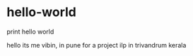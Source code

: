 # hello-world
print hello world

hello its me vibin, in pune for a project
ilp in trivandrum kerala

